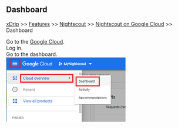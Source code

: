 ## Dashboard
[xDrip](../../README.md) >> [Features](../Features_page) >> [Nightscout](../Nightscout_page) >> [Nightscout on Google Cloud](./GoogleCloud) >> Dashboard  
  
Go to the [Google Cloud](https://cloud.google.com/).  
Log in.  
Go to the dashboard.  
![](./images/Dashboard.png)  
  
